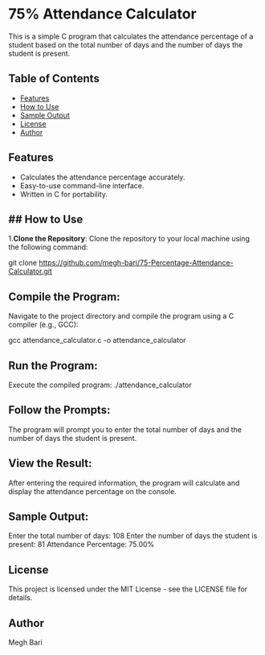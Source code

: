 # 75% Attendance Calculator

This is a simple C program that calculates the attendance percentage of a student based on the total number of days and the number of days the student is present.

## Table of Contents

- [Features](#features)
- [How to Use](#how-to-use)
- [Sample Output](#sample-output)
- [License](#license)
- [Author](#author)

## Features

- Calculates the attendance percentage accurately.
- Easy-to-use command-line interface.
- Written in C for portability.

## ## How to Use

 1.**Clone the Repository**: Clone the repository to your local machine using the following command:

   git clone  https://github.com/megh-bari/75-Percentage-Attendance-Calculator.git

## Compile the Program: 
Navigate to the project directory and compile the program using a C compiler (e.g., GCC):

gcc attendance_calculator.c -o attendance_calculator

## Run the Program:
Execute the compiled program:
./attendance_calculator

## Follow the Prompts:
The program will prompt you to enter the total number of days and the number of days the student is present.

## View the Result: 
After entering the required information, the program will calculate and display the attendance percentage on the console.

## Sample Output:

Enter the total number of days: 108
Enter the number of days the student is present: 81
Attendance Percentage: 75.00%

## License
This project is licensed under the MIT License - see the LICENSE file for details.

## Author
Megh Bari
